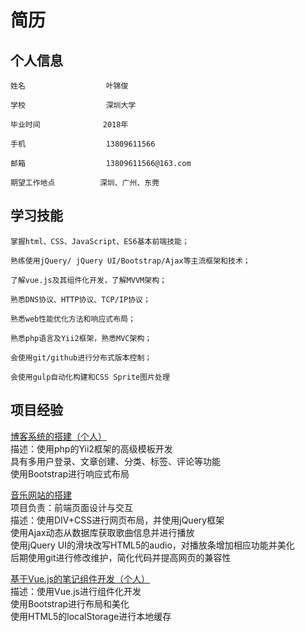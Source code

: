 简历
==============

个人信息
----

```
姓名                  叶锦俊

学校                  深圳大学

毕业时间              2018年

手机                  13809611566

邮箱                  13809611566@163.com

期望工作地点          深圳、广州、东莞
```

学习技能
----

```
掌握html、CSS、JavaScript、ES6基本前端技能；

熟练使用jQuery/ jQuery UI/Bootstrap/Ajax等主流框架和技术；

了解vue.js及其组件化开发，了解MVVM架构；

熟悉DNS协议、HTTP协议、TCP/IP协议；

熟悉web性能优化方法和响应式布局；

熟悉php语言及Yii2框架，熟悉MVC架构；

会使用git/github进行分布式版本控制；

会使用gulp自动化构建和CSS Sprite图片处理

```

项目经验
--------

[博客系统的搭建（个人）](https://github.com/szu-jim/blog)<br>
描述：使用php的Yii2框架的高级模板开发<br>
     具有多用户登录、文章创建、分类、标签、评论等功能<br>
      使用Bootstrap进行响应式布局<br>

[音乐网站的搭建](https://github.com/szu-jim/YueMusic)<br>
项目负责：前端页面设计与交互<br>
描述：使用DIV+CSS进行网页布局，并使用jQuery框架<br>
      使用Ajax动态从数据库获取歌曲信息并进行播放<br>
      使用jQuery UI的滑块改写HTML5的audio，对播放条增加相应功能并美化<br>
      后期使用git进行修改维护，简化代码并提高网页的兼容性<br>

[基于Vue.js的笔记组件开发（个人）](https://szu-jim.github.io/note/note.html)<br>
描述：使用Vue.js进行组件化开发<br>
      使用Bootstrap进行布局和美化<br>
      使用HTML5的localStorage进行本地缓存<br>
